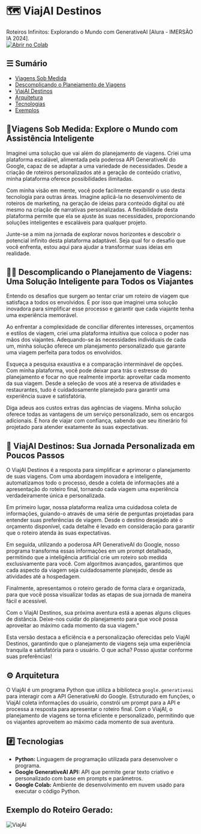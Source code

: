 # 🗺 ViajAI Destinos
Roteiros Infinitos: Explorando o Mundo com GenerativeAI [Alura - IMERSÃO IA 2024].<br>
[![Abrir no Colab](https://colab.research.google.com/assets/colab-badge.svg)](https://colab.research.google.com/drive/1gKQk6QhtXpDikOD5K7y6tNe_USmHUGi8?authuser=0#scrollTo=wxO5OvqQ_AMO)

## ☰ Sumário

* [Viagens Sob Medida](#-viagens-sob-medida-explore-o-mundo-com-assistência-inteligente)
* [Descomplicando o Planejamento de Viagens](#descomplicando-o-planejamento-de-viagens-uma-solução-inteligente-para-todos-os-viajantes)
* [ViajAI Destinos](#-viajai-destinos-sua-jornada-personalizada-em-poucos-passos)
* [Arquitetura](#-arquitetura)
* [Tecnologias](#-tecnologias)
* [Exemplos](#-exemplos)



## 🧳Viagens Sob Medida: Explore o Mundo com Assistência Inteligente

Imaginei uma solução que vai além do planejamento de viagens. Criei uma plataforma escalável, alimentada pela poderosa API GenerativeAI do Google, capaz de se adaptar a uma variedade de necessidades. Desde a criação de roteiros personalizados até a geração de conteúdo criativo, minha plataforma oferece possibilidades ilimitadas.

Com minha visão em mente, você pode facilmente expandir o uso desta tecnologia para outras áreas. Imagine aplicá-la no desenvolvimento de roteiros de marketing, na geração de ideias para conteúdo digital ou até mesmo na criação de narrativas personalizadas. A flexibilidade desta plataforma permite que ela se ajuste às suas necessidades, proporcionando soluções inteligentes e escaláveis para qualquer projeto.

Junte-se a mim na jornada de explorar novos horizontes e descobrir o potencial infinito desta plataforma adaptável. Seja qual for o desafio que você enfrenta, estou aqui para ajudar a transformar suas ideias em realidade.

## 👍🏽 Descomplicando o Planejamento de Viagens: Uma Solução Inteligente para Todos os Viajantes

Entendo os desafios que surgem ao tentar criar um roteiro de viagem que satisfaça a todos os envolvidos. É por isso que imaginei uma solução inovadora para simplificar esse processo e garantir que cada viajante tenha uma experiência memorável.

Ao enfrentar a complexidade de conciliar diferentes interesses, orçamentos e estilos de viagem, criei uma plataforma intuitiva que coloca o poder nas mãos dos viajantes. Adequando-se às necessidades individuais de cada um, minha solução oferece um planejamento personalizado que garante uma viagem perfeita para todos os envolvidos.

Esqueça a pesquisa exaustiva e a comparação interminável de opções. Com minha plataforma, você pode deixar para trás o estresse do planejamento e focar no que realmente importa: aproveitar cada momento da sua viagem. Desde a seleção de voos até a reserva de atividades e restaurantes, tudo é cuidadosamente planejado para garantir uma experiência suave e satisfatória.

Diga adeus aos custos extras das agências de viagens. Minha solução oferece todas as vantagens de um serviço personalizado, sem os encargos adicionais. É hora de viajar com confiança, sabendo que seu itinerário foi projetado para atender exatamente às suas expectativas.

## 🪼 ViajAI Destinos: Sua Jornada Personalizada em Poucos Passos

O ViajAI Destinos é a resposta para simplificar e aprimorar o planejamento de suas viagens. Com uma abordagem inovadora e inteligente, automatizamos todo o processo, desde a coleta de informações até a apresentação do roteiro final, tornando cada viagem uma experiência verdadeiramente única e personalizada.

Em primeiro lugar, nossa plataforma realiza uma cuidadosa coleta de informações, guiando-o através de uma série de perguntas projetadas para entender suas preferências de viagem. Desde o destino desejado até o orçamento disponível, cada detalhe é levado em consideração para garantir que o roteiro atenda às suas expectativas.

Em seguida, utilizando a poderosa API GenerativeAI do Google, nosso programa transforma essas informações em um prompt detalhado, permitindo que a inteligência artificial crie um roteiro sob medida exclusivamente para você. Com algoritmos avançados, garantimos que cada aspecto da viagem seja cuidadosamente planejado, desde as atividades até a hospedagem.

Finalmente, apresentamos o roteiro gerado de forma clara e organizada, para que você possa visualizar todas as etapas de sua jornada de maneira fácil e acessível.

Com o ViajAI Destinos, sua próxima aventura está a apenas alguns cliques de distância. Deixe-nos cuidar do planejamento para que você possa aproveitar ao máximo cada momento da sua viagem."

Esta versão destaca a eficiência e a personalização oferecidas pelo ViajAI Destinos, garantindo que o planejamento de viagens seja uma experiência tranquila e satisfatória para o usuário. O que acha? Posso ajustar conforme suas preferências! 

## ⚙️ Arquitetura


O ViajAI é um programa Python que utiliza a biblioteca `google.generativeai` para interagir com a API GenerativeAI do Google. Estruturado em funções, o ViajAI coleta informações do usuário, constrói um prompt para a API e processa a resposta para apresentar o roteiro final. Com o ViajAI, o planejamento de viagens se torna eficiente e personalizado, permitindo que os viajantes aproveitem ao máximo cada momento de sua aventura.

## #️⃣ Tecnologias

* **Python:** Linguagem de programação utilizada para desenvolver o programa.
* **Google GenerativeAI API:** API que permite gerar texto criativo e personalizado com base em prompts e parâmetros.
* **Google Colab:** Ambiente de desenvolvimento em nuvem usado para executar o código Python.


## **Exemplo do Roteiro Gerado:**<br>
![ViajAi](https://github.com/mmancilha/ViajAI_Destinos/assets/122533893/320b2e99-bd51-4a92-965d-43a65e5f207a)
